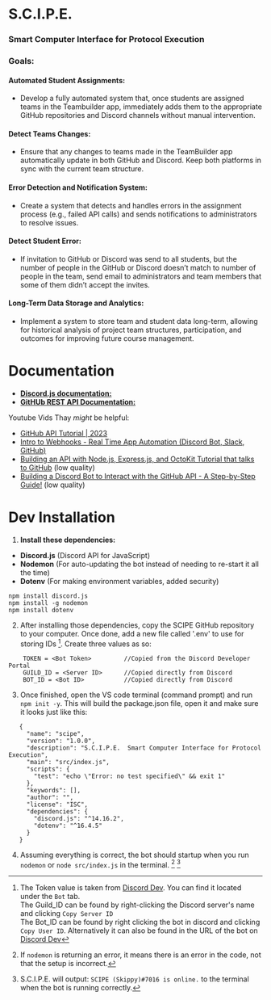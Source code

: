 # S.C.I.P.E.  
### Smart Computer Interface for Protocol Execution    
  
  
  
### Goals:  
#### Automated Student Assignments:  
* Develop a fully automated system that, once students are assigned teams in the Teambuilder app, immediately adds them to the appropriate GitHub repositories and Discord channels without manual intervention.  
 
#### Detect Teams Changes:  
* Ensure that any changes to teams made in the TeamBuilder app automatically update in both GitHub and Discord. Keep both platforms in sync with the current team structure.  

#### Error Detection and Notification System:   
* Create a system that detects and handles errors in the assignment process (e.g., failed API calls) and sends notifications to administrators to resolve issues.  

#### Detect Student Error:   
* If invitation to GitHub or Discord was send to all students, but the number of people in the GitHub or Discord doesn’t match to number of people in the team, send email to administrators and team members that some of them didn’t accept the invites.   

#### Long-Term Data Storage and Analytics:   
* Implement a system to store team and student data long-term, allowing for historical analysis of project team structures, participation, and outcomes for improving future course management.   

# Documentation  
- [**Discord.js documentation:**](https://discord.js.org/)
- [**GitHUb REST API Documentation:**](https://docs.github.com/en/rest?apiVersion=2022-11-28)  

Youtube Vids Thay _might_ be helpful:
- [GitHub API Tutorial | 2023](https://www.youtube.com/watch?v=-kFyPaHNgXo)  
- [Intro to Webhooks - Real Time App Automation (Discord Bot, Slack, GitHub)](https://youtu.be/c6d7lfvziRY?si=jgClodcd5T3ZjLhI)  
- [Building an API with Node.js, Express.js, and OctoKit Tutorial that talks to GitHub](https://youtu.be/1S4CbFlOVF4?si=Gf0WGR37PcV9jz9l) (low quality)  
- [Building a Discord Bot to Interact with the GitHub API - A Step-by-Step Guide!](https://youtu.be/1CuXR7NoynI?si=kIiYq5mCn4TjTGwI) (low quality)  


# Dev Installation
1) **Install these dependencies:**
- **Discord.js** (Discord API for JavaScript)
- **Nodemon** (For auto-updating the bot instead of needing to re-start it all the time) 
- **Dotenv** (For making environment variables, added security)
```
npm install discord.js
npm install -g nodemon
npm install dotenv
```

2) After installing those dependencies, copy the SCIPE GitHub repository to your computer. Once done, add a new file called '.env' to use for storing IDs [^2]. Create three values as so:

```
    TOKEN = <Bot Token>         //Copied from the Discord Developer Portal
    GUILD_ID = <Server ID>      //Copied directly from Discord
    BOT_ID = <Bot ID>           //Copied directly from Discord
```

3) Once finished, open the VS code terminal (command prompt) and run `npm init -y`. This will build the package.json file, open it and make sure it looks just like this: 

```
   {
     "name": "scipe",
     "version": "1.0.0",
     "description": "S.C.I.P.E.  Smart Computer Interface for Protocol Execution",
     "main": "src/index.js",
     "scripts": {
       "test": "echo \"Error: no test specified\" && exit 1"
     },
     "keywords": [],
     "author": "",
     "license": "ISC",
     "dependencies": {
       "discord.js": "^14.16.2",
       "dotenv": "^16.4.5"
     }
   }
```

4) Assuming everything is correct, the bot should startup when you run `nodemon` or `node src/index.js` in the terminal. [^3] [^4] 

[^1]: [**Setup Tutorial**](https://www.youtube.com/watch?v=KZ3tIGHU314)  
[^2]: The Token value is taken from [Discord Dev](https://discord.com/developers/applications). You can find it located under the `Bot` tab.   
The Guild_ID can be found by right-clicking the Discord server's name and clicking `Copy Server ID`  
The Bot_ID can be found by right clicking the bot in discord and clicking `Copy User ID`. Alternatively it can also be found in the URL of the bot on [Discord Dev](https://discord.com/developers/applications)  
[^3]: If `nodemon` is returning an error, it means there is an error in the code, not that the setup is incorrect.  
[^4]: S.C.I.P.E. will output: `SCIPE (Skippy)#7016 is online.` to the terminal when the bot is running correctly.  
